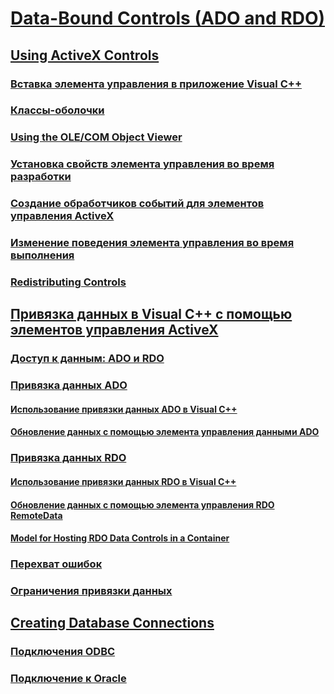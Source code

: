 # [Data-Bound Controls (ADO and RDO)](TocOutOfQuery)
## [Using ActiveX Controls](TocOutOfQuery)
### [Вставка элемента управления в приложение Visual C++](inserting-the-control-into-a-visual-cpp-application.md)
### [Классы-оболочки](wrapper-classes.md)
### [Using the OLE/COM Object Viewer](TocOutOfQuery)
### [Установка свойств элемента управления во время разработки](setting-control-properties-at-design-time.md)
### [Создание обработчиков событий для элементов управления ActiveX](setting-event-handlers-on-activex-controls.md)
### [Изменение поведения элемента управления во время выполнения](modifying-a-control-s-run-time-behavior.md)
### [Redistributing Controls](TocOutOfQuery)
## [Привязка данных в Visual C++ с помощью элементов управления ActiveX](databinding-with-activex-controls-in-visual-cpp.md)
### [Доступ к данным: ADO и RDO](data-access-ado-and-rdo.md)
### [Привязка данных ADO](ado-databinding.md)
#### [Использование привязки данных ADO в Visual C++](using-ado-databinding-in-visual-cpp.md)
#### [Обновление данных с помощью элемента управления данными ADO](updating-data-with-the-ado-data-control.md)
### [Привязка данных RDO](rdo-databinding.md)
#### [Использование привязки данных RDO в Visual C++](using-rdo-databinding-in-visual-cpp.md)
#### [Обновление данных с помощью элемента управления RDO RemoteData](updating-data-with-the-rdo-remotedata-control.md)
#### [Model for Hosting RDO Data Controls in a Container](TocOutOfQuery)
### [Перехват ошибок](error-trapping.md)
### [Ограничения привязки данных](limitations-of-databinding.md)
## [Creating Database Connections](TocOutOfQuery)
### [Подключения ODBC](odbc-connections.md)
### [Подключение к Oracle](oracle-connections.md)
